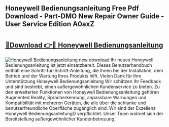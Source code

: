## Honeywell Bedienungsanleitung Free Pdf Download - Part-DMO New Repair Owner Guide - User Service Edition A0axZ

# <h2><a href="http://df0mdd.blite.top/?on=Honeywell+Bedienungsanleitung">🔗Download 👉🔴 Honeywell Bedienungsanleitung</a></h2>

[![Honeywell Bedienungsanleitung new download](https://i.imgur.com/lujVjoI.png)](http://df0mdd.blite.top/?on=Honeywell+Bedienungsanleitung)
Ihr neues Honeywell Bedienungsanleitung ist jetzt einsatzbereit. Dieses Benutzerhandbuch enthält eine Schritt-für-Schritt-Anleitung, die Ihnen bei der Installation, dem Betrieb und der Wartung Ihres Produkts hilft. Vielen Dank für Ihre Unterstützung Honeywell Bedienungsanleitung Wir schätzen Ihr Feedback und sind bestrebt, einen außergewöhnlichen Kundenservice zu bieten. Zu den erweiterten Funktionen von Honeywell Bedienungsanleitung gehören Augmented Reality, Spracherkennung, anpassbare Warnungen und Kompatibilität mit mehreren Geräten, die alle über die schlanke und benutzerfreundliche Oberfläche zugänglich sind. Wir sind der Exzellenz Honeywell BedienungsanleitungD verpflichtet. Unser Team widmet sich der Bereitstellung außergewöhnlicher Kundenbetreuung.
